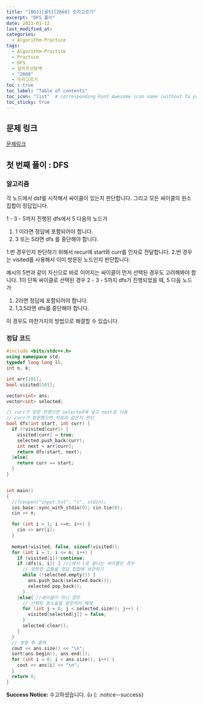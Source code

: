 ```yaml
---
title: "[BOJ][골5][2668] 숫자고르기"
excerpt: "DFS 풀이"
date: 2021-01-12
last_modified_at:
categories:
  - Algorithm-Practice
tags:
  - Algorithm-Practice
  - Practice
  - DFS
  - 깊이우선탐색
  - "2668"
  - 숫자고르기
toc : true
toc_label: "Table of contents"
toc_icon: "list"  # corresponding Font Awesome icon name (without fa prefix)
toc_sticky: true
---
```


## 문제 링크

[문제링크](https://www.acmicpc.net/problem/2668)  

## 첫 번째 풀이 : DFS

### 알고리즘

각 노드에서 dsf를 시작해서 싸이클이 있는지 판단합니다. 그리고 모든 싸이클의 원소 집합이 정답입니다.  

1 - 3 - 5까지 진행된 dfs에서 5 다음의 노드가

1. 1 이라면 정답에 포함되어야 합니다.
2. 3 또는 5라면 dfs 를 중단해야 합니다.  

1.번 경우인지 판단하기 위해서 recur에 start와 curr를 인자로 전달합니다. 2.번 경우는 visited를 사용해서 이미 방문된 노드인지 판단합니다. 

예시의 5번과 같이 자신으로 바로 이어지는 싸이클이 먼저 선택된 경우도 고려해봐야 합니다. 1이 단독 싸이클로 선택된 경우 2 - 3 - 5까지 dfs가 진행되었을 때, 5 다음 노드가  

1. 2라면 정답에 포함되어야 합니다.
2. 1,3,5라면 dfs를 중단해야 합니다.  

이 경우도 마찬가지의 방법으로 해결할 수 있습니다.  

### 정답 코드

```cpp
#include <bits/stdc++.h>
using namespace std;
typedef long long ll;
int n, k;

int arr[101];
bool visited[101];

vector<int> ans;
vector<int> selected;

// curr가 방문 안했으면 selected에 넣고 next로 이동
// curr가 방문했으면 처음과 같은지 판단
bool dfs(int start, int curr) {
  if (!visited[curr]) {
    visited[curr] = true;
    selected.push_back(curr);
    int next = arr[curr];
    return dfs(start, next);
  }else{
    return curr == start;
  }
}


int main()
{
  //freopen("input.txt", "r", stdin);
  ios_base::sync_with_stdio(0); cin.tie(0);
  cin >> n;

  for (int i = 1; i <=n; i++) {
    cin >> arr[i];
  }
  
  memset(visited, false, sizeof(visited));
  for (int i = 1; i <= n; i++) {
    if (visited[i]) continue;
    if (dfs(i, i)) { //i에서 i로 끝나는 싸이클인 경우
      // 방문한 값들을 정답 집합에 보관하기
      while (!selected.empty()) {
        ans.push_back(selected.back());
        selected.pop_back();
      }
    }else{ //싸이클이 아닌 경우
      // 선택된 원소들을 방문처리 해제
      for (int j = 0; j < selected.size(); j++) {
        visited[selected[j]] = false;
      }
      selected.clear();
    }
  }
  // 정렬 후 출력
  cout << ans.size() << "\n";
  sort(ans.begin(), ans.end());
  for (int i = 0; i < ans.size(); i++) {
    cout << ans[i] << "\n";
  }
  return 0;
}
```


**Success Notice:**
수고하셨습니다. :+1:
{: .notice--success}


